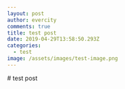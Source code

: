 ```yaml
---
layout: post
author: evercity
comments: true
title: test post
date: 2019-04-29T13:58:50.293Z
categories:
  - test
image: /assets/images/test-image.png
---
```

\# test post
